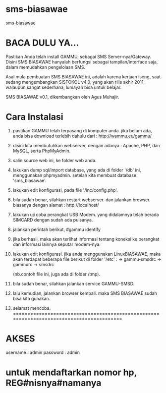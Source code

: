 # sms-biasawae
sms-biasawae


BACA DULU YA...
=========================================================================================
Pastikan Anda telah install GAMMU, sebagai SMS Server-nya/Gateway.
Disini SMS BIASAWAE hanyalah berfungsi sebagai tampilan/interface saja,
	dalam memudahkan pengelolaan SMS.

Asal mula pembuatan SMS BIASAWAE ini, adalah karena kerjaan iseng,
	saat sedang mengembangkan SISFOKOL v4.0, yang akan rilis akhir 2011.
	walaupun sangat sederhana, lumayan bisa untuk belajar.

SMS BIASAWAE v0.1, dikembangkan oleh Agus Muhajir.





Cara Instalasi
=========================================================================================
1. pastikan GAMMU telah terpasang di komputer anda.
	jika belum ada, anda bisa download terlebih dahulu dari :
		http://wammu.eu/gammu/

2. disini kita membutuhkan webserver, dengan adanya : Apache, PHP, dan MySQL,
	serta PhpMyAdmin.

3. salin source web ini, ke folder web anda.

4. lakukan dump sql/import database, yang ada di folder '/db' ini, menggunakan phpmyadmin.
	setelah kita membuat database 'sms_biasawae'.

5. lakukan edit konfigurasi, pada file '/inc/config.php'.

6. bila sudah benar, silahkan restart webserver. dan jalankan browser.
	biasanya dengan alamat :
		http://localhost/

7. lakukan uji coba perangkat USB Modem. yang didalamnya telah berada SIMCARD
	dengan sudah ada pulsanya.

8. jalankan perintah berikut,
	#gammu identify

9. jika berhasil, maka akan terlihat informasi tentang koneksi ke perangkat
	dan informasi lainnya seputar modem-nya.

10. lakukan edit konfigurasi.
	jika anda menggunakan LinuxBIASAWAE, maka akan terdapat beberapa file berikut di folder '/etc' :
		-> gammu-smsdrc
		-> gammurc
		-> smsdrc

	(nb.contoh file ini, juga ada di folder /tmp).


11. bila sudah benar, silahkan jalankan service GAMMU-SMSD.

12. lalu kemudian, jalankan browser kembali. maka SMS BIASAWAE sudah bisa kita gunakan.

13. selamat mencoba.
=========================================================================================





AKSES
=========================================================================================
username : admin
password : admin


untuk mendaftarkan nomor hp,
	REG#nisnya#namanya
=========================================================================================




